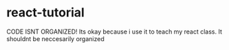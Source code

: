 # react-tutorial
CODE ISNT ORGANIZED!
Its okay because i use it to teach my react class.
It shouldnt be neccesarily organized
